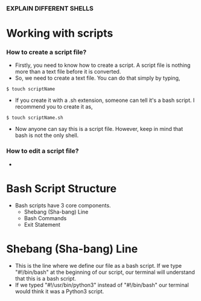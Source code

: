 ### EXPLAIN DIFFERENT SHELLS

# Working with scripts
### How to create a script file?
 * Firstly, you need to know how to create a script. A script file is nothing more than a text file before it is converted.
 * So, we need to create a text file. You can do that simply by typing,
 ```
 $ touch scriptName 
 ```
 * If you create it with a .sh extension, someone can tell it's a bash script. I recommend you to create it as,
 ```
 $ touch scriptName.sh
 ```
 * Now anyone can say this is a script file. However, keep in mind that bash is not the only shell.
 ### How to edit a script file?
 * 
 
# Bash Script Structure
 * Bash scripts have 3 core components.
   * Shebang (Sha-bang) Line
   * Bash Commands
   * Exit Statement

# Shebang (Sha-bang) Line
 * This is the line where we define our file as a bash script. If we type "#!/bin/bash" at the beginning of our script, our terminal will understand that this is a bash script.
 * If we typed "#!/usr/bin/python3" instead of "#!/bin/bash" our terminal would think it was a Python3 script. 